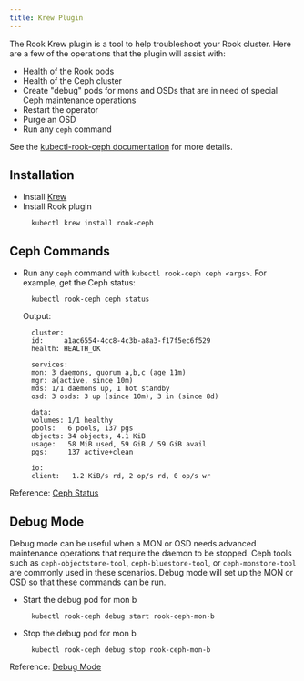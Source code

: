 ```yaml
---
title: Krew Plugin
---
```


The Rook Krew plugin is a tool to help troubleshoot your Rook cluster. Here are a few of the operations that the plugin will assist with:
- Health of the Rook pods
- Health of the Ceph cluster
- Create "debug" pods for mons and OSDs that are in need of special Ceph maintenance operations
- Restart the operator
- Purge an OSD
- Run any `ceph` command

See the [kubectl-rook-ceph documentation](https://github.com/rook/kubectl-rook-ceph) for more details.

## Installation

* Install [Krew](https://krew.sigs.k8s.io/docs/user-guide/setup/install/)
* Install Rook plugin
  ```console
    kubectl krew install rook-ceph
  ```

## Ceph Commands

* Run any `ceph` command with `kubectl rook-ceph ceph <args>`. For example, get the Ceph status:
  ```console
    kubectl rook-ceph ceph status
  ```

  Output:
  ```console
    cluster:
    id:     a1ac6554-4cc8-4c3b-a8a3-f17f5ec6f529
    health: HEALTH_OK

    services:
    mon: 3 daemons, quorum a,b,c (age 11m)
    mgr: a(active, since 10m)
    mds: 1/1 daemons up, 1 hot standby
    osd: 3 osds: 3 up (since 10m), 3 in (since 8d)

    data:
    volumes: 1/1 healthy
    pools:   6 pools, 137 pgs
    objects: 34 objects, 4.1 KiB
    usage:   58 MiB used, 59 GiB / 59 GiB avail
    pgs:     137 active+clean

    io:
    client:   1.2 KiB/s rd, 2 op/s rd, 0 op/s wr
  ```

Reference: [Ceph Status](https://github.com/rook/kubectl-rook-ceph/blob/master/README.md#run-a-ceph-command)

## Debug Mode

Debug mode can be useful when a MON or OSD needs advanced maintenance operations that require the daemon to be stopped. Ceph tools such as `ceph-objectstore-tool`, `ceph-bluestore-tool`, or `ceph-monstore-tool` are commonly used in these scenarios. Debug mode will set up the MON or OSD so that these commands can be run.

* Start the debug pod for mon b
  ```console
    kubectl rook-ceph debug start rook-ceph-mon-b
  ```

* Stop the debug pod for mon b
  ```console
    kubectl rook-ceph debug stop rook-ceph-mon-b
  ```

Reference: [Debug Mode](https://github.com/rook/kubectl-rook-ceph/blob/master/README.md#debug-mode)

